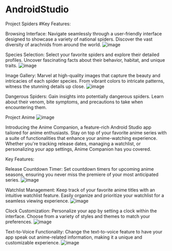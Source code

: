 # AndroidStudio
 Project Spiders
 #Key Features:

Browsing Interface: Navigate seamlessly through a user-friendly interface designed to showcase a variety of national spiders. Discover the vast diversity of arachnids from around the world.
![image](https://github.com/IvanLapickij/AndroidStudio/assets/116425938/fd2dbbe7-9c1c-4810-a193-2e1f19185ed7)

Species Selection: Select your favorite spiders and explore their detailed profiles. Uncover fascinating facts about their behavior, habitat, and unique traits.
![image](https://github.com/IvanLapickij/AndroidStudio/assets/116425938/02897ab3-3914-48a8-b5b5-104e37f76d6d)

Image Gallery: Marvel at high-quality images that capture the beauty and intricacies of each spider species. From vibrant colors to intricate patterns, witness the stunning details up close.
![image](https://github.com/IvanLapickij/AndroidStudio/assets/116425938/4e66bbc0-8d53-4b3a-ba71-4feee150a219)

Dangerous Spiders: Gain insights into potentially dangerous spiders. Learn about their venom, bite symptoms, and precautions to take when encountering them.

Project Anime
![image](https://github.com/IvanLapickij/AndroidStudio/assets/116425938/b38227f2-34f7-4c5e-b15d-f711c6113192)

Introducing the Anime Companion, a feature-rich Android Studio app tailored for anime enthusiasts. Stay on top of your favorite anime series with a suite of functionalities that enhance your anime-watching experience. Whether you're tracking release dates, managing a watchlist, or personalizing your app settings, Anime Companion has you covered.

Key Features:

Release Countdown Timer: Set countdown timers for upcoming anime seasons, ensuring you never miss the premiere of your most anticipated series.
![image](https://github.com/IvanLapickij/AndroidStudio/assets/116425938/faa76120-43d6-4828-b730-e0a4d695a480)

Watchlist Management: Keep track of your favorite anime titles with an intuitive watchlist feature. Easily organize and prioritize your watchlist for a seamless viewing experience.
![image](https://github.com/IvanLapickij/AndroidStudio/assets/116425938/9c74fbcf-2e54-48b0-8a5c-3173040f264a)

Clock Customization: Personalize your app by setting a clock within the interface. Choose from a variety of styles and themes to match your preferences.
![image](https://github.com/IvanLapickij/AndroidStudio/assets/116425938/b105fa72-0583-4111-948a-58f9675808d5)

Text-to-Voice Functionality: Change the text-to-voice feature to have your app speak out anime-related information, making it a unique and customizable experience.
![image](https://github.com/IvanLapickij/AndroidStudio/assets/116425938/b38227f2-34f7-4c5e-b15d-f711c6113192)



